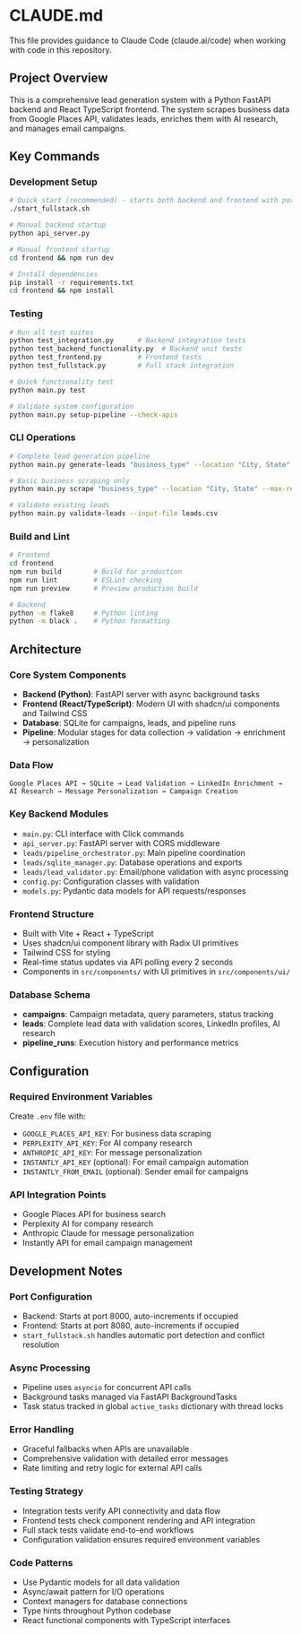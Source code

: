 # CLAUDE.md

This file provides guidance to Claude Code (claude.ai/code) when working with code in this repository.

## Project Overview

This is a comprehensive lead generation system with a Python FastAPI backend and React TypeScript frontend. The system scrapes business data from Google Places API, validates leads, enriches them with AI research, and manages email campaigns.

## Key Commands

### Development Setup
```bash
# Quick start (recommended) - starts both backend and frontend with port detection
./start_fullstack.sh

# Manual backend startup
python api_server.py

# Manual frontend startup  
cd frontend && npm run dev

# Install dependencies
pip install -r requirements.txt
cd frontend && npm install
```

### Testing
```bash
# Run all test suites
python test_integration.py      # Backend integration tests
python test_backend_functionality.py  # Backend unit tests
python test_frontend.py         # Frontend tests
python test_fullstack.py        # Full stack integration

# Quick functionality test
python main.py test

# Validate system configuration
python main.py setup-pipeline --check-apis
```

### CLI Operations
```bash
# Complete lead generation pipeline
python main.py generate-leads "business_type" --location "City, State" --max-results 25

# Basic business scraping only
python main.py scrape "business_type" --location "City, State" --max-results 50

# Validate existing leads
python main.py validate-leads --input-file leads.csv
```

### Build and Lint
```bash
# Frontend
cd frontend
npm run build        # Build for production
npm run lint         # ESLint checking
npm run preview      # Preview production build

# Backend
python -m flake8     # Python linting
python -m black .    # Python formatting
```

## Architecture

### Core System Components
- **Backend (Python)**: FastAPI server with async background tasks
- **Frontend (React/TypeScript)**: Modern UI with shadcn/ui components and Tailwind CSS  
- **Database**: SQLite for campaigns, leads, and pipeline runs
- **Pipeline**: Modular stages for data collection → validation → enrichment → personalization

### Data Flow
```
Google Places API → SQLite → Lead Validation → LinkedIn Enrichment → AI Research → Message Personalization → Campaign Creation
```

### Key Backend Modules
- `main.py`: CLI interface with Click commands
- `api_server.py`: FastAPI server with CORS middleware
- `leads/pipeline_orchestrator.py`: Main pipeline coordination
- `leads/sqlite_manager.py`: Database operations and exports
- `leads/lead_validator.py`: Email/phone validation with async processing
- `config.py`: Configuration classes with validation
- `models.py`: Pydantic data models for API requests/responses

### Frontend Structure
- Built with Vite + React + TypeScript
- Uses shadcn/ui component library with Radix UI primitives
- Tailwind CSS for styling
- Real-time status updates via API polling every 2 seconds
- Components in `src/components/` with UI primitives in `src/components/ui/`

### Database Schema
- **campaigns**: Campaign metadata, query parameters, status tracking
- **leads**: Complete lead data with validation scores, LinkedIn profiles, AI research
- **pipeline_runs**: Execution history and performance metrics

## Configuration

### Required Environment Variables
Create `.env` file with:
- `GOOGLE_PLACES_API_KEY`: For business data scraping
- `PERPLEXITY_API_KEY`: For AI company research  
- `ANTHROPIC_API_KEY`: For message personalization
- `INSTANTLY_API_KEY` (optional): For email campaign automation
- `INSTANTLY_FROM_EMAIL` (optional): Sender email for campaigns

### API Integration Points
- Google Places API for business search
- Perplexity AI for company research
- Anthropic Claude for message personalization  
- Instantly API for email campaign management

## Development Notes

### Port Configuration
- Backend: Starts at port 8000, auto-increments if occupied
- Frontend: Starts at port 8080, auto-increments if occupied
- `start_fullstack.sh` handles automatic port detection and conflict resolution

### Async Processing
- Pipeline uses `asyncio` for concurrent API calls
- Background tasks managed via FastAPI BackgroundTasks
- Task status tracked in global `active_tasks` dictionary with thread locks

### Error Handling
- Graceful fallbacks when APIs are unavailable
- Comprehensive validation with detailed error messages
- Rate limiting and retry logic for external API calls

### Testing Strategy
- Integration tests verify API connectivity and data flow
- Frontend tests check component rendering and API integration
- Full stack tests validate end-to-end workflows
- Configuration validation ensures required environment variables

### Code Patterns
- Use Pydantic models for all data validation
- Async/await pattern for I/O operations
- Context managers for database connections
- Type hints throughout Python codebase
- React functional components with TypeScript interfaces
